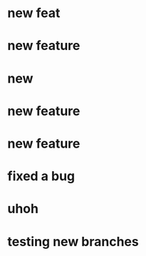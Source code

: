 # new feat

# new feature

# new

# new feature

# new feature

# fixed a bug

# uhoh

# testing new branches

